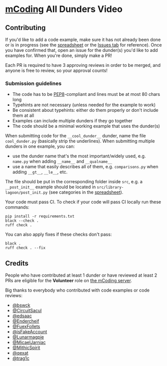 # [mCoding] All Dunders Video

## Contributing

If you'd like to add a code example, make sure it has not already been done or
is in progress (see the [spreadsheet] or the [Issues tab] for reference). Once
you have confirmed that, open an issue for the dunder(s) you'd like to add
examples for. When you're done, simply make a PR!

Each PR is required to have 3 approving reviews in order to be merged, and
anyone is free to review, so your approval counts!

### Submission guidelines
* The code has to be [PEP8]-compliant and lines must be at most 80 chars long
* Typehints are not necessary (unless needed for the example to work)
* Be consistent about typehints: either do them properly or don't include them
  at all
* Examples can include multiple dunders if they go together
* The code should be a minimal working example that uses the dunder(s)

When submitting code for the `__cool_dunder__` dunder, name the file
`cool_dunder.py` (basically strip the underlines). When submitting multiple
dunders in one example, you can:
* use the dunder name that's the most important/widely used, e.g. `name.py` when
  adding `__name__` and `__qualname__`
* use a name that easily describes all of them, e.g. `comparisons.py` when
  adding `__gt__`, `__le__`, etc.

The file should be put in the corresponding folder inside `src`, e.g. a
`__post_init__` example should be located in `src/library-lagoon/post_init.py`
(see categories in the [spreadsheet]).

Your code must pass CI. To check if your code will pass CI locally run these
commands:
```
pip install -r requirements.txt
black --check .
ruff check .
```
You can also apply fixes if these checks don't pass:
```
black .
ruff check . --fix
```

## Credits

People who have contributed at least 1 dunder or have reviewed at least 2 PRs
are eligible for the **Volunteer** role on [the mCoding server].

Big thanks to everybody who contributed with code examples or code reviews:
- [@bswck](https://github.com/bswck)
- [@CircuitSacul](https://github.com/CircuitSacul)
- [@edsaac](https://github.com/edsaac)
- [@Endercheif](https://github.com/Endercheif)
- [@FuexFollets](https://github.com/FuexFollets)
- [@isFakeAccount](https://github.com/isFakeAccount)
- [@Lunarmagpie](https://github.com/Lunarmagpie)
- [@MicaelJarniac](https://github.com/MicaelJarniac)
- [@MithicSpirit](https://github.com/MithicSpirit)
- [@qexat](https://github.com/qexat)
- [@trag1c](https://github.com/trag1c)

[Issues tab]: https://github.com/trag1c/mcoding-all-dunders/issues
[mCoding]: https://www.youtube.com/@mCoding
[the mCoding server]: http://mcoding.io/discord
[PEP8]: https://peps.python.org/pep-0008/
[spreadsheet]: https://docs.google.com/spreadsheets/d/1-45UeKKMCePmTDLptT2zpI4L-jikmsCnve_lwOMyeuY/edit?usp=sharing
